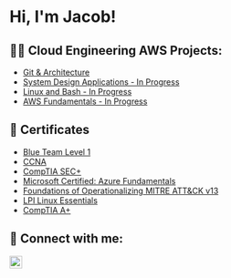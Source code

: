<h1>Hi, I'm Jacob!</h1>

<h2>👨‍💻 Cloud Engineering AWS Projects:</h2>

  - [Git & Architecture](https://github.com/Jacobbetancourt1/Git-and-Architecture-Lab)
  - [System Design Applications - In Progress](https://github.com/Jacobbetancourt1/System-Design-Applications)
  - [Linux and Bash - In Progress](https://github.com/Jacobbetancourt1/Linux-and-Bash)
  - [AWS Fundamentals - In Progress]()

<h2>📄 Certificates</h2>

- [Blue Team Level 1](https://www.credly.com/badges/2ded163f-b653-4a7e-b4be-5d6ad90b16e5/public_url)
- [CCNA](https://www.credly.com/badges/32e00f8c-cf8e-4c45-ae6c-5b769ad7bc84/linked_in_profile)
- [CompTIA SEC+](https://www.credly.com/badges/833d1341-aa48-413f-978a-9c4863fcda19/linked_in_profile)
- [Microsoft Certified: Azure Fundamentals](https://learn.microsoft.com/en-us/users/jacobbetancourt-8110/credentials/982e8a4cfdf526d6?ref=https%3A%2F%2Fwww.linkedin.com%2F)
- [Foundations of Operationalizing MITRE ATT&CK v13](https://www.credly.com/badges/9b7946e2-8ce6-434f-a306-27397fc2fb64/public_url)
- [LPI Linux Essentials](https://cs.lpi.org/caf/Xamman/certification/verify/LPI000558552/xycpgjrm7n)
- [CompTIA A+](https://www.credly.com/badges/f8a6029e-8554-49be-bef2-71a84aa614d8/linked_in_profile)


<h2> 🤳 Connect with me:</h2>

[<img align="left" alt="JoshMadakor | LinkedIn" width="22px" src="https://cdn.jsdelivr.net/npm/simple-icons@v3/icons/linkedin.svg" />][linkedin]

[linkedin]: https://www.linkedin.com/in/jb-80ab46164/

<!--
**Jacobbetancourt1/Jacobbetancourt1** is a ✨ _special_ ✨ repository because its `README.md` (this file) appears on your GitHub profile.

Here are some ideas to get you started:

- 🔭 I’m currently working on ...
- 🌱 I’m currently learning ...
- 👯 I’m looking to collaborate on ...
- 🤔 I’m looking for help with ...
- 💬 Ask me about ...
- 📫 How to reach me: ...
- 😄 Pronouns: ...
- ⚡ Fun fact: ...
-->
